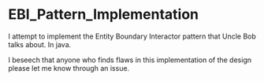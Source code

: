 # EBI_Pattern_Implementation
I attempt to implement the Entity Boundary Interactor pattern that Uncle Bob talks about. In java.

I beseech that anyone who finds flaws in this implementation of the design please let me know through an issue.
